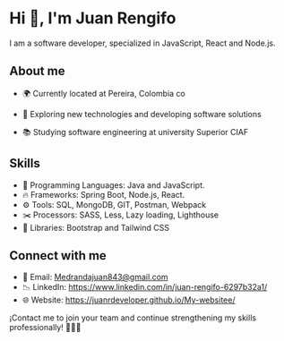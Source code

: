 # Hi 👋, I'm Juan Rengifo 

I am a software developer, specialized in JavaScript, React and Node.js.


## About me

- 🌍 Currently located at Pereira, Colombia co</p>
- 🧐 Exploring new technologies and developing software solutions</p>
- 📚 Studying software engineering at university Superior CIAF</p>

## Skills

- 📌 Programming Languages: Java and JavaScript.
- 🔥 Frameworks: Spring Boot, Node.js, React.
- ⚙️ Tools: SQL, MongoDB, GIT, Postman, Webpack
- ✂️ Processors: SASS, Less, Lazy loading, Lighthouse
- 🔋 Libraries: Bootstrap and Tailwind CSS


## Connect with me

- 📩 Email: Medrandajuan843@gmail.com
- 📉 LinkedIn: https://www.linkedin.com/in/juan-rengifo-6297b32a1/
- 🌐 Website: https://juanrdeveloper.github.io/My-websitee/

¡Contact me to join your team and continue strengthening my skills professionally! 👨🏽‍💻
    
 
 




